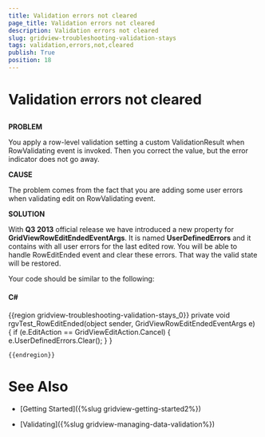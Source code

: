 ```yaml
---
title: Validation errors not cleared
page_title: Validation errors not cleared
description: Validation errors not cleared
slug: gridview-troubleshooting-validation-stays
tags: validation,errors,not,cleared
publish: True
position: 18
---
```


# Validation errors not cleared



## 

__PROBLEM__

You apply a row-level validation setting a custom ValidationResult when RowValidating event is invoked. Then you correct the value, but the error indicator does not go away.
        



__CAUSE__

The problem comes from the fact that you are adding some user errors when validating edit on RowValidating event. 
        



__SOLUTION__

With __Q3 2013__ official release we have introduced a new property for __GridViewRowEditEndedEventArgs__. It is named __UserDefinedErrors__ and it contains with all user errors for the last edited row. You will be able to handle RowEditEnded event and clear these errors. That way the valid state will be restored.
        

Your code should be similar to the following:
          

#### __C#__

{{region gridview-troubleshooting-validation-stays_0}}
	private void rgvTest_RowEditEnded(object sender, GridViewRowEditEndedEventArgs e)
	{
		if (e.EditAction == GridViewEditAction.Cancel)
		{
			e.UserDefinedErrors.Clear();
		}
	}
	
	{{endregion}}



# See Also

 * [Getting Started]({%slug gridview-getting-started2%})

 * [Validating]({%slug gridview-managing-data-validation%})
